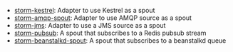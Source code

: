 * [storm-kestrel](https://github.com/nathanmarz/storm-kestrel): Adapter to use Kestrel as a spout
* [storm-amqp-spout](https://github.com/rapportive-oss/storm-amqp-spout): Adapter to use AMQP source as a spout
* [storm-jms](https://github.com/ptgoetz/storm-jms): Adapter to use a JMS source as a spout
* [storm-pubsub](https://github.com/sorenmacbeth/storm-pubsub): A spout that subscribes to a Redis pubsub stream
* [storm-beanstalkd-spout](https://github.com/haitaoyao/storm-beanstalkd-spout): A spout that subscribes to a beanstalkd queue